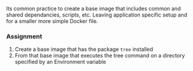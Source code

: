 Its common practice to create a base image that includes common and shared dependancies, scripts, etc.
Leaving application specific setup and for a smaller more simple Docker file.

### Assignment 

1. Create a base image that has the package `tree` installed
2. From that base image that executes the tree command on a directory specified by an Environment variable
